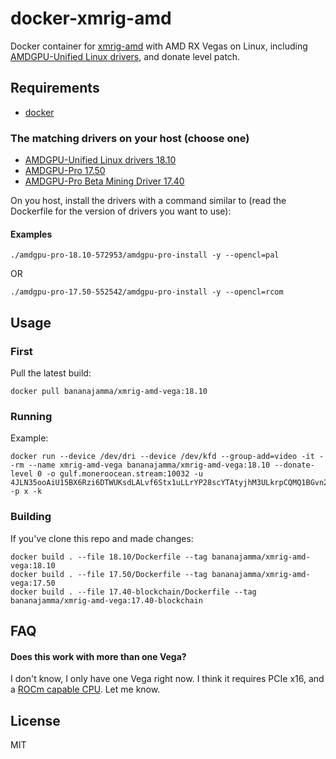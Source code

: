 # docker-xmrig-amd

Docker container for [xmrig-amd](https://github.com/xmrig/xmrig-amd) with AMD RX Vegas on Linux, including [AMDGPU-Unified Linux drivers](https://support.amd.com/en-us/kb-articles/Pages/Radeon-Software-for-Linux-Release-Notes.aspx), and donate level patch.

## Requirements

 * [docker](https://docs.docker.com/install/)

### The matching drivers on your host (choose one)

 * [AMDGPU-Unified Linux drivers 18.10](https://support.amd.com/en-us/kb-articles/Pages/Radeon-Software-for-Linux-Release-Notes.aspx)
 * [AMDGPU-Pro 17.50](https://www2.ati.com/drivers/linux/ubuntu/amdgpu-pro-17.50-552542.tar.xz)
 * [AMDGPU-Pro Beta Mining Driver 17.40](https://support.amd.com/en-us/kb-articles/Pages/AMDGPU-Pro-Beta-Mining-Driver-for-Linux-Release-Notes.aspx)

On you host, install the drivers with a command similar to (read the Dockerfile for the version of drivers you want to use):

#### Examples

```
./amdgpu-pro-18.10-572953/amdgpu-pro-install -y --opencl=pal
```

OR

```
./amdgpu-pro-17.50-552542/amdgpu-pro-install -y --opencl=rcom
```

## Usage

### First

Pull the latest build:

```
docker pull bananajamma/xmrig-amd-vega:18.10
```

### Running

Example:

```
docker run --device /dev/dri --device /dev/kfd --group-add=video -it --rm --name xmrig-amd-vega bananajamma/xmrig-amd-vega:18.10 --donate-level 0 -o gulf.moneroocean.stream:10032 -u 4JLN35ooAiU15BX6Rzi6DTWUKsdLALvf6Stx1uLLrYP28scYTAtyjhM3ULkrpCQMQ1BGvn2hSaYGtSzwtPcZhFSwdoFypnBsb6wKfhTGix -p x -k
```

### Building

If you've clone this repo and made changes:

```
docker build . --file 18.10/Dockerfile --tag bananajamma/xmrig-amd-vega:18.10
docker build . --file 17.50/Dockerfile --tag bananajamma/xmrig-amd-vega:17.50
docker build . --file 17.40-blockchain/Dockerfile --tag bananajamma/xmrig-amd-vega:17.40-blockchain
```

## FAQ

#### Does this work with more than one Vega?

I don't know, I only have one Vega right now.  I think it requires PCIe x16, and a [ROCm capable CPU](https://github.com/RadeonOpenCompute/ROCm#supported-cpus).  Let me know.

## License

MIT
